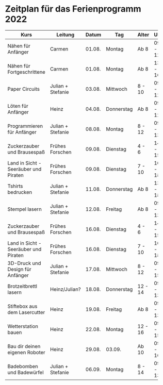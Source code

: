 # Zeitplan für das Ferienprogramm 2022
| Kurs                                  	| Leitung           	| Datum  	| Tag        	| Alter   	| Uhrzeit       	| Kosten  	| Link                                                     	|
|---------------------------------------	|-------------------	|--------	|------------	|---------	|---------------	|---------	|----------------------------------------------------------	|
| Nähen für Anfänger                    	| Carmen            	| 01.08. 	| Montag     	| Ab 8    	| 09:00 - 12:00 	| 20 EUR  	| https://oberlab.de/programm/naehen-anfaenger             	|
| Nähen für Fortgeschrittene            	| Carmen            	| 01.08. 	| Montag     	| Ab 8    	| 13:00 - 16:00 	| 30 EUR  	| https://oberlab.de/programm/naehen-fortgeschrittene.html 	|
| Paper Circuits                        	| Julian + Stefanie 	| 03.08. 	| Mittwoch   	| 8 - 10  	| 09:00 - 12:00 	| 18 EUR  	| https://oberlab.de/programm/papercircuits.html           	|
| Löten für Anfänger                    	| Heinz             	| 04.08. 	| Donnerstag 	| Ab 8    	| 09:00 - 12:00 	| 20 EUR  	| https://oberlab.de/programm/loeten-anfaenger.html        	|
| Programmieren für Anfänger            	| Julian + Stefanie 	| 08.08. 	| Montag     	| 8 - 12  	| 09:00 - 13:00 	| 20 EUR  	| https://oberlab.de/programm/programmieren-anfaenger.html 	|
| Zuckerzauber und Brausespaß           	| Frühes Forschen   	| 09.08. 	| Dienstag   	| 4 - 6   	| 14:00 - 15:30 	| 13 EUR  	| https://oberlab.de/programm/zuckerzauber1.html           	|
| Land in Sicht - Seeräuber und Piraten 	| Frühes Forschen   	| 09.08. 	| Dienstag   	| 7 - 10  	| 16:00 - 18:00 	| 17 EUR  	| https://oberlab.de/programm/landinsicht1.html            	|
| Tshirts bedrucken                     	| Julian + Stefanie 	| 11.08. 	| Donnerstag 	| Ab 8    	| 13:00 - 18:00 	| 30 EUR  	| https://oberlab.de/programm/tshirts-bedrucken.html       	|
| Stempel lasern                        	| Julian + Stefanie 	| 12.08. 	| Freitag    	| Ab 8    	| 09:00 - 13:00 	| 30 EUR  	| https://oberlab.de/programm/stempel-lasern.html          	|
| Zuckerzauber und Brausespaß           	| Frühes Forschen   	| 16.08. 	| Dienstag   	| 4 - 6   	| 14:00 - 15:30 	| 13 EUR  	| https://oberlab.de/programm/zuckerzauber2.html     	|
| Land in Sicht - Seeräuber und Piraten 	| Frühes Forschen   	| 16.08. 	| Dienstag   	| 7 - 10  	| 16:00 - 18:00 	| 17 EUR  	| https://oberlab.de/programm/landinsicht2.html            	|
| 3D-Druck und Design für Anfänger      	| Julian + Stefanie 	| 17.08. 	| Mittwoch   	| 8 - 12  	| 09:00 - 15:00 	| 32 EUR  	| https://oberlab.de/programm/3d-druck-design.html         	|
| Brotzeitbrettl lasern                 	| Heinz/Julian?     	| 18.08. 	| Donnerstag 	| 12 - 14 	| 09:00 - 13:00 	| 25 EUR  	| https://oberlab.de/programm/brotzeitbrettl.html          	|
| Stiftebox aus dem Lasercutter         	| Heinz             	| 19.08. 	| Freitag    	| Ab 8    	| 09:00 - 13:00 	| 30 EUR  	| https://oberlab.de/programm/stiftebox.html               	|
| Wetterstation bauen                   	| Heinz             	| 22.08. 	| Montag     	| 12 - 16 	| 09:00 - 15:00 	| 45 EUR  	| https://oberlab.de/programm/wetterstation.html           	|
| Bau dir deinen eigenen Roboter        	| Heinz             	| 29.08. 	| 03.09.     	| Ab 10   	| 09:00 - 16:00 	| 249 EUR 	| https://oberlab.de/programm/roboter-bauen.html           	|
| Badebomben und Badewürfel             	| Julian + Stefanie 	| 06.09. 	| Montag     	| 8 - 14  	| 09:00 - 13:00 	| 35 EUR  	| https://oberlab.de/programm/badebomben.html              	|
